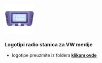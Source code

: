 ![cover](/cover.png)

### Logotipi radio stanica za VW medije

* logotipe preuzmite iz foldera [**klikom ovde**](https://github.com/dezindzer/LogoRadioStaniceSrbija/archive/refs/heads/main.zip) 